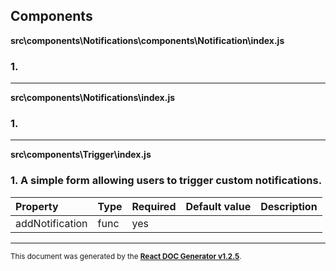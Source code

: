 Components
----------

**src\components\Notifications\components\Notification\index.js**

### 1. 




-----
**src\components\Notifications\index.js**

### 1. 




-----
**src\components\Trigger\index.js**

### 1. A simple form allowing users to trigger custom notifications.




Property | Type | Required | Default value | Description
:--- | :--- | :--- | :--- | :---
addNotification|func|yes||
-----

<sub>This document was generated by the <a href="https://github.com/marborkowski/react-doc-generator" target="_blank">**React DOC Generator v1.2.5**</a>.</sub>
